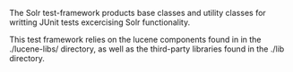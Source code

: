 The Solr test-framework products base classes and utility classes for 
writting JUnit tests excercising Solr functionality.

This test framework relies on the lucene components found in in the 
./lucene-libs/ directory, as well as the third-party libraries found 
in the ./lib directory.
